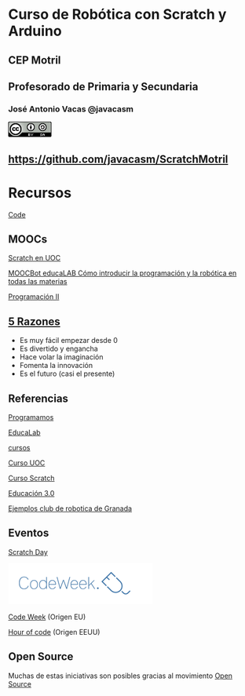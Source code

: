 # Curso de Robótica con Scratch y Arduino

## CEP Motril

## Profesorado de Primaria y Secundaria

### José Antonio Vacas @javacasm

[![CCbySA](imagenes/CCbySQ_88x31.png)](./imagenes/Licencia_CC.png)

## https://github.com/javacasm/ScratchMotril

# Recursos


[Code](code.org)


## MOOCs

[Scratch en UOC](https://mooc.scratch.uoc.edu)

[MOOCBot educaLAB Cómo introducir la programación y la robótica en todas las materias ](http://mooc.educalab.es/courses/INTEF/INTEF159/2015_ED1/info)

[Programación II](http://www.scolartic.com/es/web//programacion-ii.-creando-codigo-fuente)



## [5 Razones](http://blog.todoelectronica.com/2015/10/5-motivos-por-los-aficionar-los-ninos-y-tan-ninos-la-programacion-la-robotica/)

* Es muy fácil empezar desde 0
* Es divertido y engancha
* Hace volar la imaginación
* Fomenta la innovación
* Es el futuro (casi el presente)


## Referencias

[Programamos](http://programamos.es)

[EducaLab](http://educalab.es/home)


[cursos](http://paunin.blogspot.com.es/2015/11/quieres-aprender-scratch.html)

[Curso UOC](https://mooc.scratch.uoc.edu/courses/course-v1:UOCx+UOC002+015_T1/info)

[Curso Scratch](http://www.desarrollandojuntos.com/tecnologia-educativa/scratch/)

[Educación 3.0](http://www.educaciontrespuntocero.com/recursos/el-proyecto-scratch-de-los-viernes-i-moviendo-el-gato/29934.html)

[Ejemplos club de robotica de Granada](http://clubroboticagranada.esy.es/recursos/)


## Eventos

[Scratch Day](http://day.scratch.mit.edu/)

![codeweek](https://github.com/javacasm/CodeWeek-programacion/raw/master/images/Codeweek.png)

[Code Week](http://codeweek.eu) (Origen EU)

[Hour of code](http://hourofcode.com) (Origen EEUU)

## Open Source

Muchas de estas iniciativas son posibles gracias al movimiento [Open Source](./OpenSource.md)
